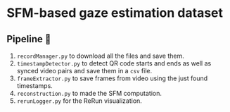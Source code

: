 # SFM-based gaze estimation dataset

## Pipeline 🚥

1. `recordManager.py` to download all the files and save them.
2. `timestampDetector.py` to detect QR code starts and ends as well as synced video pairs and save them in a `csv` file.
3. `frameExtractor.py` to save frames from video using the just found timestamps.  
4. `reconstruction.py` to made the SFM computation.  
5. `rerunLogger.py` for the ReRun visualization.  
